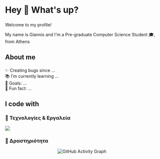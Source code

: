 <h1 align="left">Hey 👋 What's up?</h1>

###
<p align="left">Welcome to my profile!</p>
<p align="left">My name is Giannis and I'm a Pre-graduate Computer Science Student 🎓, from Athens</p>

###

<h2 align="left">About me</h2>

###

<p align="left">✨ Creating bugs since ...<br>📚 I'm currently learning ...<br>🎯 Goals: ...<br>🎲 Fun fact: ...</p> 

###

<h2 align="left">I code with</h2>

###

### 🔹 Τεχνολογίες & Εργαλεία
<p align="left">
  <img src="https://skillicons.dev/icons?i=cs,cpp,python,html,css,js,sqlite,unity,git,github" />
</p>

### 🔹 Δραστηριότητα
<p align="center">
  <img src="https://github-readme-activity-graph.vercel.app/graph?username=GiannisStath&theme=tokyo-night" alt="GitHub Activity Graph"/>
</p>


###
